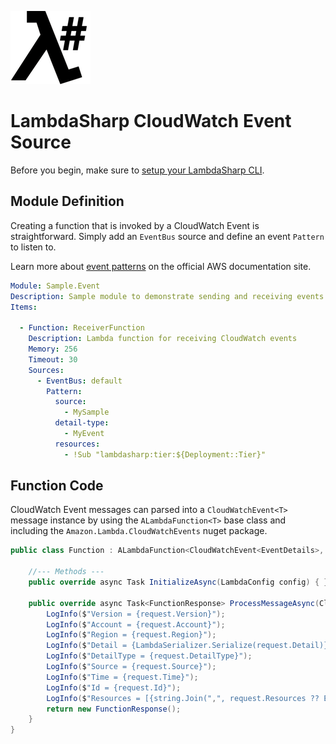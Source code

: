 ![λ#](../../src/DocFx/images/LambdaSharpLogo.png)

# LambdaSharp CloudWatch Event Source

Before you begin, make sure to [setup your LambdaSharp CLI](https://lambdasharp.net/articles/Setup.html).

## Module Definition

Creating a function that is invoked by a CloudWatch Event is straightforward. Simply add an `EventBus` source and define an event `Pattern` to listen to.

Learn more about [event patterns](https://docs.aws.amazon.com/eventbridge/latest/userguide/filtering-examples-structure.html) on the official AWS documentation site.

```yaml
Module: Sample.Event
Description: Sample module to demonstrate sending and receiving events
Items:

  - Function: ReceiverFunction
    Description: Lambda function for receiving CloudWatch events
    Memory: 256
    Timeout: 30
    Sources:
      - EventBus: default
        Pattern:
          source:
            - MySample
          detail-type:
            - MyEvent
          resources:
            - !Sub "lambdasharp:tier:${Deployment::Tier}"
```

## Function Code

CloudWatch Event messages can parsed into a `CloudWatchEvent<T>` message instance by using the `ALambdaFunction<T>` base class and including the `Amazon.Lambda.CloudWatchEvents` nuget package.

```csharp
public class Function : ALambdaFunction<CloudWatchEvent<EventDetails>, FunctionResponse> {

    //--- Methods ---
    public override async Task InitializeAsync(LambdaConfig config) { }

    public override async Task<FunctionResponse> ProcessMessageAsync(CloudWatchEvent<EventDetails> request) {
        LogInfo($"Version = {request.Version}");
        LogInfo($"Account = {request.Account}");
        LogInfo($"Region = {request.Region}");
        LogInfo($"Detail = {LambdaSerializer.Serialize(request.Detail)}");
        LogInfo($"DetailType = {request.DetailType}");
        LogInfo($"Source = {request.Source}");
        LogInfo($"Time = {request.Time}");
        LogInfo($"Id = {request.Id}");
        LogInfo($"Resources = [{string.Join(",", request.Resources ?? Enumerable.Empty<string>())}]");
        return new FunctionResponse();
    }
}
```
